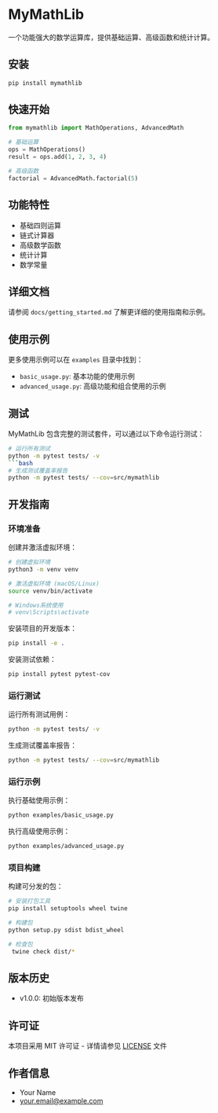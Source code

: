 # MyMathLib

一个功能强大的数学运算库，提供基础运算、高级函数和统计计算。

## 安装

```bash
pip install mymathlib
```

## 快速开始

```python
from mymathlib import MathOperations, AdvancedMath

# 基础运算
ops = MathOperations()
result = ops.add(1, 2, 3, 4)

# 高级函数
factorial = AdvancedMath.factorial(5)
```

## 功能特性

- 基础四则运算
- 链式计算器
- 高级数学函数
- 统计计算
- 数学常量

## 详细文档

请参阅 `docs/getting_started.md` 了解更详细的使用指南和示例。

## 使用示例

更多使用示例可以在 `examples` 目录中找到：

- `basic_usage.py`: 基本功能的使用示例
- `advanced_usage.py`: 高级功能和组合使用的示例

## 测试

MyMathLib 包含完整的测试套件，可以通过以下命令运行测试：

````bash
# 运行所有测试
python -m pytest tests/ -v
```bash
# 生成测试覆盖率报告
python -m pytest tests/ --cov=src/mymathlib
````

## 开发指南

### 环境准备

创建并激活虚拟环境：

```bash
# 创建虚拟环境
python3 -m venv venv

# 激活虚拟环境 (macOS/Linux)
source venv/bin/activate

# Windows系统使用
# venv\Scripts\activate
```

安装项目的开发版本：

```bash
pip install -e .
```

安装测试依赖：

```bash
pip install pytest pytest-cov
```

### 运行测试

运行所有测试用例：

```bash
python -m pytest tests/ -v
```

生成测试覆盖率报告：

```bash
python -m pytest tests/ --cov=src/mymathlib
```

### 运行示例

执行基础使用示例：

```bash
python examples/basic_usage.py
```

执行高级使用示例：

```bash
python examples/advanced_usage.py
```

### 项目构建

构建可分发的包：

```bash
# 安装打包工具
pip install setuptools wheel twine

# 构建包
python setup.py sdist bdist_wheel

# 检查包
 twine check dist/*
```

## 版本历史

- v1.0.0: 初始版本发布

## 许可证

本项目采用 MIT 许可证 - 详情请参见 [LICENSE](LICENSE) 文件

## 作者信息

- Your Name
- your.email@example.com
